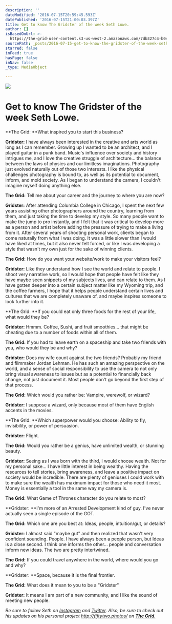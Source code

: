 ```yaml
---
description: ''
dateModified: '2016-07-15T20:59:45.593Z'
datePublished: '2016-07-15T21:00:03.397Z'
title: Get to know The Gridster of the week Seth Lowe.
author: []
isBasedOnUrl: >-
  https://the-grid-user-content.s3-us-west-2.amazonaws.com/7db327c4-b043-40a3-aff7-abbf82176657.jpg
sourcePath: _posts/2016-07-15-get-to-know-the-gridster-of-the-week-seth-lowe.md
starred: false
inFeed: true
hasPage: false
inNav: false
_type: MediaObject

---
```

![](https://imgflo.herokuapp.com/graph/vahj1ThiexotieMo/187b3b6f62eff31b1664d166e8040218/croprotate.jpg?cropheight=899&cropwidth=1500&degrees=0&input=https%3A%2F%2Fthe-grid-user-content.s3-us-west-2.amazonaws.com%2F7db327c4-b043-40a3-aff7-abbf82176657.jpg&x=0&y=0)

# Get to know The Gridster of the week Seth Lowe.

**The Grid: **What inspired you to start this business?

**Gridster:** I have always been interested in the creative and arts world as long as I can remember. Growing up I wanted to be an architect, and I played guitar in a punk band. Music's influence over society and history intrigues me, and I love the creative struggle of architecture... the balance between the laws of physics and our limitless imaginations. Photography just evolved naturally out of those two interests. I like the physical challenges photography is bound to, as well as its potential to document, inform, and mold society. As I began to understand the camera, I couldn't imagine myself doing anything else.

**The Grid:** Tell me about your career and the journey to where you are now?

**Gridster:** After attending Columbia College in Chicago, I spent the next few years assisting other photographers around the country, learning from them, and just taking the time to develop my style. So many people want to make the jump to pro instantly, and I felt that it was critical to develop more as a person and artist before adding the pressure of trying to make a living from it. After several years of shooting personal work, clients began to come naturally from what I was doing. It was a little slower than I would have liked at times, but it also never felt forced, or like I was developing a style that wasn't my own just for the sake of winning clients.

**The Grid:** How do you want your website/work to make your visitors feel?

**Gridster:** Like they understand how I see the world and relate to people. I shoot very narrative work, so I would hope that people have felt like they have maybe seen snippets of my subjects lives, and can relate to them. As I have gotten deeper into a certain subject matter like my Wyoming trip, and the coffee farmers, I hope that it helps people understand certain lives and cultures that we are completely unaware of, and maybe inspires someone to look further into it.

**The Grid: **If you could eat only three foods for the rest of your life, what would they be?

**Gridster:** Hmmm. Coffee, Sushi, and fruit smoothies... that might be cheating due to a number of foods within all of them.

**The Grid:** If you had to leave earth on a spaceship and take two friends with you, who would they be and why?

**Gridster:** Does my wife count against the two friends? Probably my friend and filmmaker Jordan Lehman. He has such an amazing perspective on the world, and a sense of social responsibility to use the camera to not only bring visual awareness to issues but as a potential to financially back change, not just document it. Most people don't go beyond the first step of that process.

**The Grid:** Which would you rather be: Vampire, werewolf, or wizard?

**Gridster:** I suppose a wizard, only because most of them have English accents in the movies.

**The Grid: **Which superpower would you choose: Ability to fly, invisibility, or power of persuasion.

**Gridster:** Flight.

**The Grid:** Would you rather be a genius, have unlimited wealth, or stunning beauty.

**Gridster:** Seeing as I was born with the third, I would choose wealth. Not for my personal sake... I have little interest in being wealthy. Having the resources to tell stories, bring awareness, and leave a positive impact on society would be incredible. There are plenty of geniuses I could work with to make sure the wealth has maximum impact for those who need it most. Money is essentially a tool in the same way my camera is.

**The Grid:** What Game of Thrones character do you relate to most?

**Gridster: **I'm more of an Arrested Development kind of guy. I've never actually seen a single episode of the GOT.

**The Grid:** Which one are you best at: Ideas, people, intuition/gut, or details?

**Gridster:** I almost said "maybe gut" and then realized that wasn't very confident sounding. People. I have always been a people person, but Ideas is a close second. I think one informs the other... people and conversation inform new ideas. The two are pretty intertwined.

**The Grid:** If you could travel anywhere in the world, where would you go and why?

**Gridster: **Space, because it is the final frontier.

**The Grid:** What does it mean to you to be a "Gridster"

**Gridster:** It means I am part of a new community, and I like the sound of meeting new people.

_Be sure to follow Seth on [Instagram][0] and [Twitter][1]. Also, be sure to check out his updates on his personal project http://fiftytwo.photos/ on **[The Grid][2]**[.][2]_

[0]: https://www.instagram.com/sethlowephoto/
[1]: https://twitter.com/sethlowephoto
[2]: https://thegrid.io/